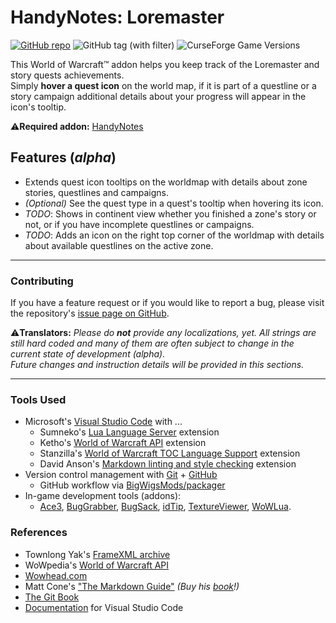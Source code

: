 # HandyNotes: Loremaster

[![GitHub repo](https://img.shields.io/badge/repo-wow--handynotes--loremaster-gray?logo=github&logoColor=%23959DA5&labelColor=%2324292E&color=%23959DA5)](https://github.com/erglo/wow-handynotes-loremaster/ "Repo on GitHub")
![GitHub tag (with filter)](https://img.shields.io/github/v/tag/erglo/wow-handynotes-loremaster?logo=github&logoColor=%23959DA5&label=latest&labelColor=%2324292E&color=brightgreen)
![CurseForge Game Versions](https://img.shields.io/curseforge/game-versions/461804?logo=battle.net&label=WoW-retail&color=%23148EFF)

This World of Warcraft™ addon helps you keep track of the Loremaster and story quests achievements.  
Simply **hover a quest icon** on the world map, if it is part of a questline or a story campaign additional details about your progress will appear in the icon's tooltip.

⚠️**Required addon:** [HandyNotes](https://www.curseforge.com/wow/addons/handynotes "Visit CurseForge.com")

## Features (_alpha_)

* Extends quest icon tooltips on the worldmap with details about zone stories, questlines and campaigns.
* _(Optional)_ See the quest type in a quest's tooltip when hovering its icon.
* _TODO_: Shows in continent view whether you finished a zone's story or not, or if you have incomplete questlines or campaigns.
* _TODO_: Adds an icon on the right top corner of the worldmap with details about available questlines on the active zone.

----

### Contributing

If you have a feature request or if you would like to report a bug, please visit the repository's [issue page on GitHub](https://github.com/erglo/wow-handynotes-loremaster/issues).

⚠️**Translators:** _Please do **not** provide any localizations, yet. All strings are still hard coded and many of them are often subject to change in the current state of development (alpha)._  
_Future changes and instruction details will be provided in this sections._

----

### Tools Used

* Microsoft's [Visual Studio Code](https://code.visualstudio.com) with ...
  + Sumneko's [Lua Language Server](https://github.com/LuaLS/lua-language-server) extension
  + Ketho's [World of Warcraft API](https://github.com/Ketho/vscode-wow-api) extension
  + Stanzilla's [World of Warcraft TOC Language Support](https://github.com/Stanzilla/vscode-wow-toc) extension
  + David Anson's [Markdown linting and style checking](https://github.com/DavidAnson/vscode-markdownlint) extension
* Version control management with [Git](https://git-scm.com) + [GitHub](https://github.com/)
  + GitHub workflow via [BigWigsMods/packager](https://github.com/BigWigsMods/packager)
* In-game development tools (addons):
  + [Ace3](https://www.curseforge.com/wow/addons/ace3),
    [BugGrabber](https://www.curseforge.com/wow/addons/bug-grabber),
    [BugSack](https://www.curseforge.com/wow/addons/bugsack),
    [idTip](https://www.curseforge.com/wow/addons/idtip),
    [TextureViewer](https://www.curseforge.com/wow/addons/textureviewer),
    [WoWLua](https://www.curseforge.com/wow/addons/wowlua).

### References

* Townlong Yak's [FrameXML archive](https://www.townlong-yak.com/framexml/live)
* WoWpedia's [World of Warcraft API](https://wowpedia.fandom.com/wiki/World_of_Warcraft_API)
* [Wowhead.com](https://www.wowhead.com)
* Matt Cone's ["The Markdown Guide"](https://www.markdownguide.org)
  *(Buy his [book](https://www.markdownguide.org/book)!)*
* [The Git Book](https://git-scm.com/book)
* [Documentation](https://code.visualstudio.com/docs) for Visual Studio Code
